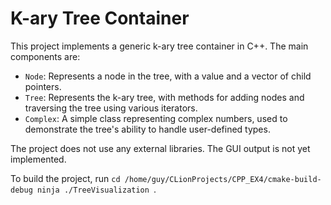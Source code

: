K-ary Tree Container
====================

This project implements a generic k-ary tree container in C++. The main components are:

- `Node`: Represents a node in the tree, with a value and a vector of child pointers.
- `Tree`: Represents the k-ary tree, with methods for adding nodes and traversing the tree using various iterators.
- `Complex`: A simple class representing complex numbers, used to demonstrate the tree's ability to handle user-defined types.

The project does not use any external libraries. The GUI output is not yet implemented.

To build the project, run `cd /home/guy/CLionProjects/CPP_EX4/cmake-build-debug
ninja
./TreeVisualization
`.